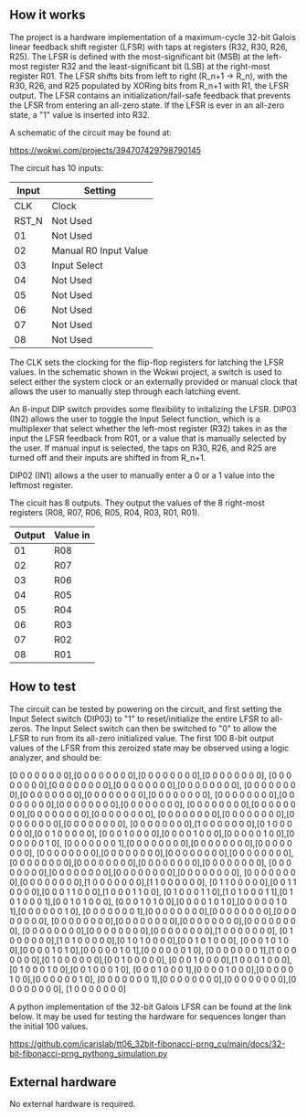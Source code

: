 <!---

This file is used to generate your project datasheet. Please fill in the information below and delete any unused
sections.

You can also include images in this folder and reference them in the markdown. Each image must be less than
512 kb in size, and the combined size of all images must be less than 1 MB.
-->

## How it works

The project is a hardware implementation of a maximum-cycle 32-bit Galois linear feedback shift register (LFSR) with taps at registers (R32, R30, R26, R25). The LFSR is defined with the most-significant bit (MSB) at the left-most register R32 and the least-significant bit (LSB) at the right-most register R01. The LFSR shifts bits from left to right (R_n+1 -> R_n), with the R30, R26, and R25 populated by XORing bits from R_n+1 with R1, the LFSR output. The LFSR contains an initialization/fail-safe feedback that prevents the LFSR from entering an all-zero state. If the LFSR is ever in an all-zero state, a "1" value is inserted into R32.

A schematic of the circuit may be found at:

https://wokwi.com/projects/394707429798790145

The circuit has 10 inputs:

| Input    | Setting                     |
| -------- | -------                     |
| CLK      | Clock                       |
| RST_N    | Not Used                    |
| 01       | Not Used                    |
| 02       | Manual R0 Input Value       |
| 03       | Input Select                |
| 04       | Not Used                    |
| 05       | Not Used                    |
| 06       | Not Used                    |
| 07       | Not Used                    |
| 08       | Not Used                    |

The CLK sets the clocking for the flip-flop registers for latching the LFSR values. In the schematic shown in the Wokwi project, a switch is used to select either the system clock or an externally provided or manual clock that allows the user to manually step through each latching event.

An 8-input DIP switch provides some flexibility to initalizing the LFSR. DIP03 (IN2) allows the user to toggle the Input Select function, which is a multiplexer that select whether the left-most register (R32) takes in as the input the LFSR feedback from R01, or a value that is manually selected by the user. If manual input is selected, the taps on R30, R26, and R25 are turned off and their inputs are shifted in from R_n+1.

DIP02 (IN1) allows a the user to manually enter a 0 or a 1 value into the leftmost register.

The cicuit has 8 outputs. They output the values of the 8 right-most registers (R08, R07, R06, R05, R04, R03, R01, R01).

| Output   | Value in    |
| -------- | -------     |
| 01       | R08 |
| 02       | R07 |
| 03       | R06 |
| 04       | R05 |
| 05       | R04 |
| 06       | R03 |
| 07       | R02 |
| 08       | R01 |

## How to test

The circuit can be tested by powering on the circuit, and first setting the Input Select switch (DIP03) to "1" to reset/initialize the entire LFSR to all-zeros. The Input Select switch can then be switched to "0" to allow the LFSR to run from its all-zero initialized value. The first 100 8-bit output values of the LFSR from this zeroized state may be observed using a logic analyzer, and should be:

[0 0 0 0 0 0 0 0],[0 0 0 0 0 0 0 0],[0 0 0 0 0 0 0 0],[0 0 0 0 0 0 0 0],
[0 0 0 0 0 0 0 0],[0 0 0 0 0 0 0 0],[0 0 0 0 0 0 0 0],[0 0 0 0 0 0 0 0],
[0 0 0 0 0 0 0 0],[0 0 0 0 0 0 0 0],[0 0 0 0 0 0 0 0],[0 0 0 0 0 0 0 0],
[0 0 0 0 0 0 0 0],[0 0 0 0 0 0 0 0],[0 0 0 0 0 0 0 0],[0 0 0 0 0 0 0 0],
[0 0 0 0 0 0 0 0],[0 0 0 0 0 0 0 0],[0 0 0 0 0 0 0 0],[0 0 0 0 0 0 0 0],
[0 0 0 0 0 0 0 0],[0 0 0 0 0 0 0 0],[0 0 0 0 0 0 0 0],[0 0 0 0 0 0 0 0],
[0 0 0 0 0 0 0 0],[1 0 0 0 0 0 0 0],[0 1 0 0 0 0 0 0],[0 0 1 0 0 0 0 0],
[0 0 0 1 0 0 0 0],[0 0 0 0 1 0 0 0],[0 0 0 0 0 1 0 0],[0 0 0 0 0 0 1 0],
[0 0 0 0 0 0 0 1],[0 0 0 0 0 0 0 0],[0 0 0 0 0 0 0 0],[0 0 0 0 0 0 0 0],
[0 0 0 0 0 0 0 0],[0 0 0 0 0 0 0 0],[0 0 0 0 0 0 0 0],[0 0 0 0 0 0 0 0],
[0 0 0 0 0 0 0 0],[0 0 0 0 0 0 0 0],[0 0 0 0 0 0 0 0],[0 0 0 0 0 0 0 0],
[0 0 0 0 0 0 0 0],[0 0 0 0 0 0 0 0],[0 0 0 0 0 0 0 0],[0 0 0 0 0 0 0 0],
[0 0 0 0 0 0 0 0],[0 0 0 0 0 0 0 0],[1 0 0 0 0 0 0 0],[1 1 0 0 0 0 0 0],
[0 1 1 0 0 0 0 0],[0 0 1 1 0 0 0 0],[0 0 0 1 1 0 0 0],[1 0 0 0 1 1 0 0],
[0 1 0 0 0 1 1 0],[1 0 1 0 0 0 1 1],[0 1 0 1 0 0 0 1],[0 0 1 0 1 0 0 0],
[0 0 0 1 0 1 0 0],[0 0 0 0 1 0 1 0],[0 0 0 0 0 1 0 1],[0 0 0 0 0 0 1 0],
[0 0 0 0 0 0 0 1],[0 0 0 0 0 0 0 0],[0 0 0 0 0 0 0 0],[0 0 0 0 0 0 0 0],
[0 0 0 0 0 0 0 0],[0 0 0 0 0 0 0 0],[0 0 0 0 0 0 0 0],[0 0 0 0 0 0 0 0],
[0 0 0 0 0 0 0 0],[0 0 0 0 0 0 0 0],[0 0 0 0 0 0 0 0],[1 0 0 0 0 0 0 0],
[0 1 0 0 0 0 0 0],[1 0 1 0 0 0 0 0],[0 1 0 1 0 0 0 0],[0 0 1 0 1 0 0 0],
[0 0 0 1 0 1 0 0],[0 0 0 0 1 0 1 0],[0 0 0 0 0 1 0 1],[0 0 0 0 0 0 1 0],
[0 0 0 0 0 0 0 1],[1 0 0 0 0 0 0 0],[0 1 0 0 0 0 0 0],[0 0 1 0 0 0 0 0],
[0 0 0 1 0 0 0 0],[1 0 0 0 1 0 0 0],[0 1 0 0 0 1 0 0],[0 0 1 0 0 0 1 0],
[0 0 0 1 0 0 0 1],[0 0 0 0 1 0 0 0],[0 0 0 0 0 1 0 0],[0 0 0 0 0 0 1 0],
[0 0 0 0 0 0 0 1],[0 0 0 0 0 0 0 0],[0 0 0 0 0 0 0 0],[0 0 0 0 0 0 0 0],
[1 0 0 0 0 0 0 0]

A python implementation of the 32-bit Galois LFSR can be found at the link below. It may be used for testing the hardware for sequences longer than the initial 100 values.

https://github.com/icarislab/tt06_32bit-fibonacci-prng_cu/main/docs/32-bit-fibonacci-prng_pythong_simulation.py

## External hardware

No external hardware is required.
